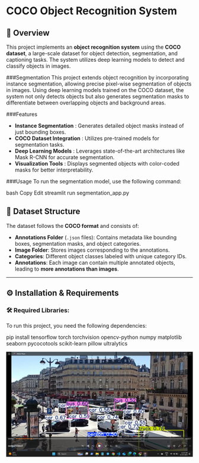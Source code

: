 # COCO Object Recognition System

## 📌 Overview
This project implements an **object recognition system** using the **COCO dataset**, a large-scale dataset for object detection, segmentation, and captioning tasks. The system utilizes deep learning models to detect and classify objects in images.

###Segmentation
This project extends object recognition by incorporating instance segmentation, allowing precise pixel-wise segmentation of objects in images. Using deep learning models trained on the COCO dataset, the system not only detects objects but also generates segmentation masks to differentiate between overlapping objects and background areas.

###Features
- **Instance Segmentation** : Generates detailed object masks instead of just bounding boxes.
- **COCO Dataset Integration** : Utilizes pre-trained models for segmentation tasks.
- **Deep Learning Models** : Leverages state-of-the-art architectures like Mask R-CNN for accurate segmentation.
- **Visualization Tools** : Displays segmented objects with color-coded masks for better interpretability.

###Usage
To run the segmentation model, use the following command:

bash
Copy
Edit
streamlit run segmentation_app.py

## 📂 Dataset Structure
The dataset follows the **COCO format** and consists of:
- **Annotations Folder** (`.json` files): Contains metadata like bounding boxes, segmentation masks, and object categories.
- **Image Folder**: Stores images corresponding to the annotations.
- **Categories**: Different object classes labeled with unique category IDs.
- **Annotations**: Each image can contain multiple annotated objects, leading to **more annotations than images**.

---

## ⚙️ Installation & Requirements  

### 🛠 Required Libraries:
To run this project, you need the following dependencies:

pip install tensorflow torch torchvision opencv-python numpy matplotlib seaborn pycocotools scikit-learn pillow ultralytics

![Yolo Inference](https://raw.githubusercontent.com/Rahamatunnisa1121/Object-Recognition-System/main/yolo_test.png)
